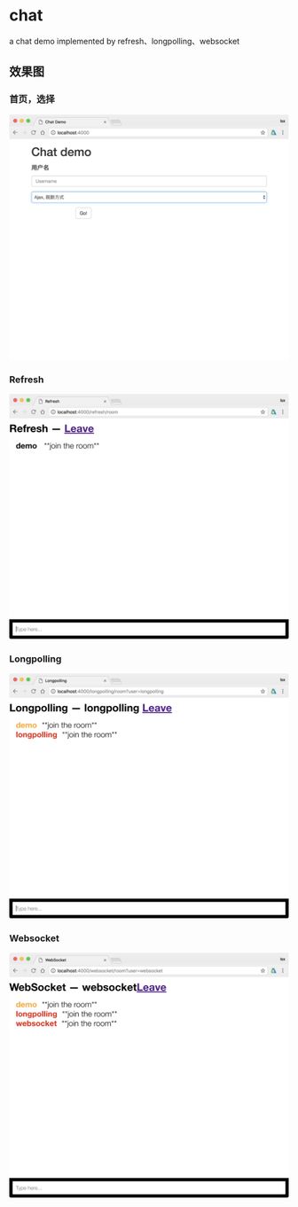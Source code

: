 # chat
a chat demo implemented by refresh、longpolling、websocket


## 效果图

### 首页，选择


![首页](doc/image/index.png)

### Refresh


![refresh](doc/image/refresh.png)

### Longpolling


![longpolling](doc/image/longpolling.png)

### Websocket

![websocket](doc/image/websocket.png)


